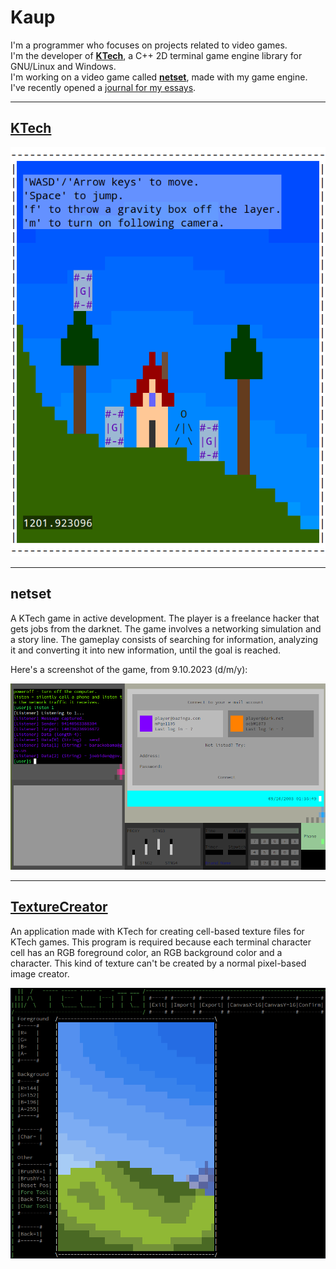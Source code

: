 # Kaup

I'm a programmer who focuses on projects related to video games.\
I'm the developer of [**KTech**](https://github.com/TheRealKaup/KTech), a C++ 2D terminal game engine library for GNU/Linux and Windows.\
I'm working on a video game called [**netset**](#netset), made with my game engine.\
I've recently opened a [journal for my essays](https://github.com/TheRealKaup/Journal).

---

## [KTech](https://github.com/TheRealKaup/KTech)

<img src="simpleplatform1_10-12-23.png" alt="KTech simple platform game" max-height="500"/>

---

## netset

A KTech game in active development. The player is a freelance hacker that gets jobs from the darknet. The game involves a networking simulation and a story line. The gameplay consists of searching for information, analyzing it and converting it into new information, until the goal is reached.

Here's a screenshot of the game, from 9.10.2023 (d/m/y):

<img src="netset-9.10.2023.png" alt="netset screenshot from 9.10.2023" max-height="500"/>

---

## [TextureCreator](https://github.com/TheRealKaup/TextureCreator)

An application made with KTech for creating cell-based texture files for KTech games. This program is required because each terminal character cell has an RGB foreground color, an RGB background color and a character. This kind of texture can't be created by a normal pixel-based image creator.

<img src="texturecreatorscreenshot.png" alt="TextureCreator Screenshot" max-height="500"/>
